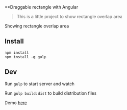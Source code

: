 **Draggable rectangle with Angular

> This is a little project to show rectangle overlap area

Showing rectangle overlap area
## Install

```
npm install
npm install -g gulp

```

## Dev

Run `gulp` to start server and watch

Run `gulp build:dist` to build distribution files

Demo [here](draggable.ksidedev.com")
